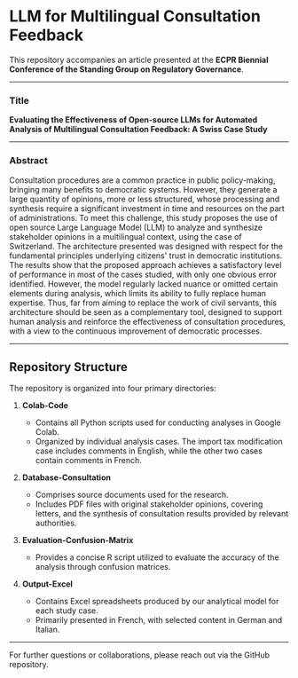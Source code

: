 # LLM for Multilingual Consultation Feedback

This repository accompanies an article presented at the **ECPR Biennial Conference of the Standing Group on Regulatory Governance**.

---

### Title

**Evaluating the Effectiveness of Open-source LLMs for Automated Analysis of Multilingual Consultation Feedback: A Swiss Case Study**

---

### Abstract

Consultation procedures are a common practice in public policy-making, bringing many benefits to democratic systems. However, they generate a large quantity of opinions, more or less structured, whose processing and synthesis require a significant investment in time and resources on the part of administrations. To meet this challenge, this study proposes the use of open source Large Language Model (LLM) to analyze and synthesize stakeholder opinions in a multilingual context, using the case of Switzerland. The architecture presented was designed with respect for the fundamental principles underlying citizens' trust in democratic institutions. The results show that the proposed approach achieves a satisfactory level of performance in most of the cases studied, with only one obvious error identified. However, the model regularly lacked nuance or omitted certain elements during analysis, which limits its ability to fully replace human expertise. Thus, far from aiming to replace the work of civil servants, this architecture should be seen as a complementary tool, designed to support human analysis and reinforce the effectiveness of consultation procedures, with a view to the continuous improvement of democratic processes.

---

## Repository Structure

The repository is organized into four primary directories:

1. **Colab-Code**

   * Contains all Python scripts used for conducting analyses in Google Colab.
   * Organized by individual analysis cases. The import tax modification case includes comments in English, while the other two cases contain comments in French.

2. **Database-Consultation**

   * Comprises source documents used for the research.
   * Includes PDF files with original stakeholder opinions, covering letters, and the synthesis of consultation results provided by relevant authorities.

3. **Evaluation-Confusion-Matrix**

   * Provides a concise R script utilized to evaluate the accuracy of the analysis through confusion matrices.

4. **Output-Excel**

   * Contains Excel spreadsheets produced by our analytical model for each study case.
   * Primarily presented in French, with selected content in German and Italian.

---

For further questions or collaborations, please reach out via the GitHub repository.
